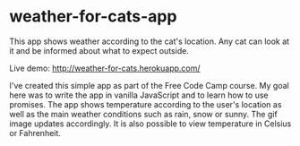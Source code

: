 # weather-for-cats-app
This app shows weather according to the cat's location. Any cat can look at it and be informed about what to expect outside.

Live demo: http://weather-for-cats.herokuapp.com/

I've created this simple app as part of the Free Code Camp course. My goal here was to write the app in vanilla JavaScript and to learn
how to use promises. The app shows temperature according to the user's location as well as the main weather conditions such as rain, snow or sunny. The gif image updates accordingly. It is also possible to view temperature in Celsius or Fahrenheit.
